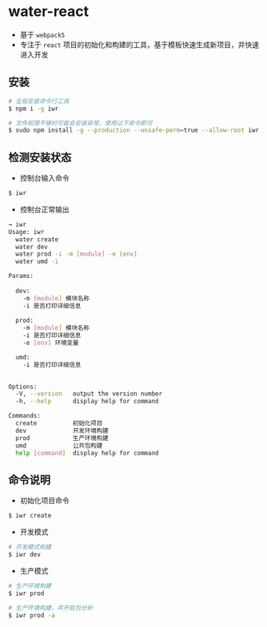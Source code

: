 # water-react

- 基于 `webpack5`
- 专注于 `react` 项目的初始化和构建的工具，基于模板快速生成新项目，并快速进入开发

## 安装

```bash
# 全局安装命令行工具
$ npm i -g iwr

# 文件权限不够时可能会安装异常，使用以下命令即可
$ sudo npm install -g --production --unsafe-perm=true --allow-root iwr
```

## 检测安装状态
- 控制台输入命令

```bash
$ iwr
```

- 控制台正常输出
```bash
→ iwr                                                                                                    [721a6b4]
Usage: iwr   
  water create
  water dev
  water prod -i -m [module] -e [env]
  water umd -i

Params:
  
  dev:
    -m [module] 模块名称
    -i 是否打印详细信息
  
  prod: 
    -m [module] 模块名称
    -i 是否打印详细信息
    -e [env] 环境变量

  umd:
    -i 是否打印详细信息  
    

Options:
  -V, --version   output the version number
  -h, --help      display help for command

Commands:
  create          初始化项目
  dev             开发环境构建
  prod            生产环境构建
  umd             公共包构建
  help [command]  display help for command
```

## 命令说明
- 初始化项目命令

```bash
$ iwr create
```

- 开发模式

```bash
# 开发模式构建
$ iwr dev
```

- 生产模式

```bash
# 生产环境构建
$ iwr prod

# 生产环境构建，并开启包分析
$ iwr prod -a
```
